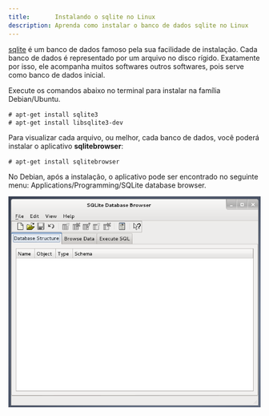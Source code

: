 ```yaml
---
title:       Instalando o sqlite no Linux
description: Aprenda como instalar o banco de dados sqlite no Linux
---
```


[sqlite](https://www.sqlite.org/) é um banco de dados famoso pela sua facilidade de instalação. Cada banco de dados é
representado por um arquivo no disco rígido. Exatamente por isso, ele acompanha muitos softwares outros softwares, pois
serve como banco de dados inicial.

Execute os comandos abaixo no terminal para instalar na família Debian/Ubuntu.

    # apt-get install sqlite3
    # apt-get install libsqlite3-dev

Para visualizar cada arquivo, ou melhor, cada banco de dados, você poderá instalar o aplicativo __sqlitebrowser__:

    # apt-get install sqlitebrowser

No Debian, após a instalação, o aplicativo pode ser encontrado no seguinte menu: Applications/Programming/SQLite database browser.

![sqlitebrowser](sqlitebrowser.png "sqlitebrowser")
